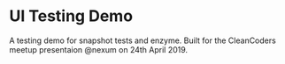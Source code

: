 # UI Testing Demo

A testing demo for snapshot tests and enzyme. Built for the CleanCoders meetup presentaion @nexum on 24th April 2019.
